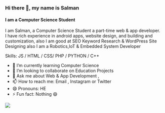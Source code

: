 ### Hi there 👋, my name is Salman 
#### I am a Computer Science Student
I am Salman, a Computer Science Student a part-time web & app developer. I have rich experience in android apps, website design, and building and customization, also I am good at SEO Keyword Research & WordPress Site Designing also I am a Robotics,IoT & Embedded System Developer 

Skills:  JS / HTML / CSS/ PHP / PYTHON / C++ 

- 🌱 I’m currently learning Computer Science  
- 👯 I’m looking to collaborate on Education Projects 
- 💬 Ask me about Web & App Development ,  
- 📫 How to reach me: Email , Instagram or Twitter 
- 😄 Pronouns: HE
- ⚡ Fun fact: Nothing 😄 


![](https://komarev.com/ghpvc/?codersalman&label=PROFILE+VIEWS)




